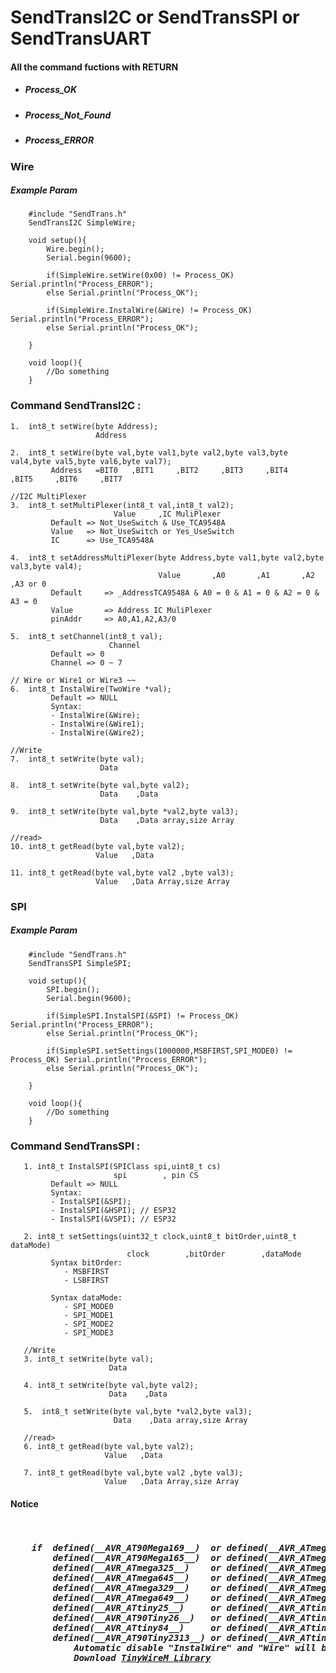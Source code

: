 # SendTransI2C or SendTransSPI or SendTransUART

<h4>All the command fuctions with RETURN</h4>
<ul>
    <li> <h5> Process_OK </h5> </li>
    <li> <h5> Process_Not_Found </h5> </li>
    <li> <h5> Process_ERROR </h5> </li>
</ul>

<h3> Wire </h3>
<h5> Example Param </h5>
        
        #include "SendTrans.h"
        SendTransI2C SimpleWire;
        
        void setup(){
            Wire.begin();
            Serial.begin(9600);
            
            if(SimpleWire.setWire(0x00) != Process_OK) Serial.println("Process_ERROR");
            else Serial.println("Process_OK");
            
            if(SimpleWire.InstalWire(&Wire) != Process_OK) Serial.println("Process_ERROR");
            else Serial.println("Process_OK");
            
        }
        
        void loop(){
            //Do something
        }
        

<h3> Command SendTransI2C : </h3>

    1.  int8_t setWire(byte Address);
                       Address
                      
    2.  int8_t setWire(byte val,byte val1,byte val2,byte val3,byte val4,byte val5,byte val6,byte val7);
             Address   =BIT0   ,BIT1     ,BIT2     ,BIT3     ,BIT4     ,BIT5     ,BIT6     ,BIT7 
    
    //I2C MultiPlexer
    3.  int8_t setMultiPlexer(int8_t val,int8_t val2);
                           Value     ,IC MuliPlexer
             Default => Not_UseSwitch & Use_TCA9548A 
             Value   => Not_UseSwitch or Yes_UseSwitch
             IC      => Use_TCA9548A
        
    4.  int8_t setAddressMultiPlexer(byte Address,byte val1,byte val2,byte val3,byte val4);
                                     Value       ,A0       ,A1       ,A2       ,A3 or 0
             Default     => _AddressTCA9548A & A0 = 0 & A1 = 0 & A2 = 0 & A3 = 0                           
             Value       => Address IC MuliPlexer
             pinAddr     => A0,A1,A2,A3/0
        
    5.  int8_t setChannel(int8_t val);
                          Channel
             Default => 0
             Channel => 0 ~ 7
    
    // Wire or Wire1 or Wire3 ~~
    6.  int8_t InstalWire(TwoWire *val);
             Default => NULL
             Syntax:
             - InstalWire(&Wire);
             - InstalWire(&Wire1);
             - InstalWire(&Wire2);
    
    //Write
    7.  int8_t setWrite(byte val);
                        Data
                        
    8.  int8_t setWrite(byte val,byte val2);
                        Data    ,Data
                        
    9.  int8_t setWrite(byte val,byte *val2,byte val3);
                        Data    ,Data array,size Array
    
    //read>
    10. int8_t getRead(byte val,byte val2);
                       Value   ,Data
                       
    11. int8_t getRead(byte val,byte val2 ,byte val3);
                       Value   ,Data Array,size Array
    
</h6>
    
<h3> SPI </h3>
<h5> Example Param </h5>
        
        #include "SendTrans.h"
        SendTransSPI SimpleSPI;
        
        void setup(){
            SPI.begin();
            Serial.begin(9600);
                        
            if(SimpleSPI.InstalSPI(&SPI) != Process_OK) Serial.println("Process_ERROR");
            else Serial.println("Process_OK");
            
            if(SimpleSPI.setSettings(1000000,MSBFIRST,SPI_MODE0) != Process_OK) Serial.println("Process_ERROR");
            else Serial.println("Process_OK");
            
        }
        
        void loop(){
            //Do something
        }
        

<h3> Command SendTransSPI : </h3>

       1. int8_t InstalSPI(SPIClass spi,uint8_t cs)
                           spi        , pin CS
             Default => NULL
             Syntax:
             - InstalSPI(&SPI);
             - InstalSPI(&HSPI); // ESP32
             - InstalSPI(&VSPI); // ESP32
                           
       2. int8_t setSettings(uint32_t clock,uint8_t bitOrder,uint8_t dataMode)
                              clock        ,bitOrder        ,dataMode
             Syntax bitOrder:
                - MSBFIRST
                - LSBFIRST
                
             Syntax dataMode:
                - SPI_MODE0
                - SPI_MODE1
                - SPI_MODE2
                - SPI_MODE3
       
       //Write
       3. int8_t setWrite(byte val);
                          Data
                        
       4. int8_t setWrite(byte val,byte val2);
                          Data    ,Data
                        
       5.  int8_t setWrite(byte val,byte *val2,byte val3);
                           Data    ,Data array,size Array
    
       //read>
       6. int8_t getRead(byte val,byte val2);
                         Value   ,Data
                       
       7. int8_t getRead(byte val,byte val2 ,byte val3);
                         Value   ,Data Array,size Array
            
            
<h4>Notice</h4>
<pre><h5> 
    if  defined(__AVR_AT90Mega169__)  or defined(__AVR_ATmega169__)   or
        defined(__AVR_AT90Mega165__)  or defined(__AVR_ATmega165__)   or
        defined(__AVR_ATmega325__)    or defined(__AVR_ATmega3250__)  or
        defined(__AVR_ATmega645__)    or defined(__AVR_ATmega6450__)  or
        defined(__AVR_ATmega329__)    or defined(__AVR_ATmega3290__)  or
        defined(__AVR_ATmega649__)    or defined(__AVR_ATmega6490__)  or
        defined(__AVR_ATtiny25__)     or defined(__AVR_ATtiny45__)    or defined(__AVR_ATtiny85__) or
        defined(__AVR_AT90Tiny26__)   or defined(__AVR_ATtiny26__)    or
        defined(__AVR_ATtiny84__)     or defined(__AVR_ATtiny44__)    or
        defined(__AVR_AT90Tiny2313__) or defined(__AVR_ATtiny2313__)
            Automatic disable "InstalWire" and "Wire" will be replaced with "TinyWireM" 
            Download <a href="https://github.com/adafruit/TinyWireM">TinyWireM Library</a>
</h5></pre>

